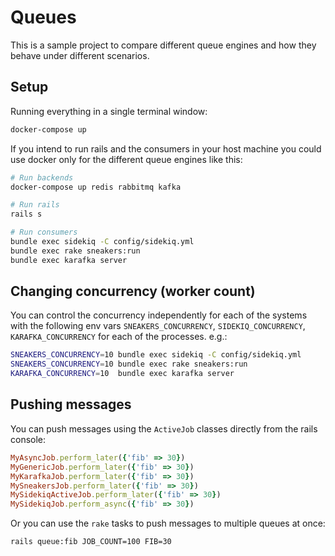 # Queues

This is a sample project to compare different queue engines and how they behave under different scenarios.

## Setup

Running everything in a single terminal window:

```bash
docker-compose up
```

If you intend to run rails and the consumers in your host machine you could use docker only for the different queue engines like this:

```bash
# Run backends
docker-compose up redis rabbitmq kafka

# Run rails
rails s

# Run consumers
bundle exec sidekiq -C config/sidekiq.yml
bundle exec rake sneakers:run
bundle exec karafka server
```

## Changing concurrency (worker count)

You can control the concurrency independently for each of the systems with the following env vars `SNEAKERS_CONCURRENCY`, `SIDEKIQ_CONCURRENCY`, `KARAFKA_CONCURRENCY` for each of the processes. e.g.:

```bash
SNEAKERS_CONCURRENCY=10 bundle exec sidekiq -C config/sidekiq.yml
SNEAKERS_CONCURRENCY=10 bundle exec rake sneakers:run
KARAFKA_CONCURRENCY=10  bundle exec karafka server
```

## Pushing messages

You can push messages using the `ActiveJob` classes directly from the rails console:

```ruby
MyAsyncJob.perform_later({'fib' => 30})
MyGenericJob.perform_later({'fib' => 30})
MyKarafkaJob.perform_later({'fib' => 30})
MySneakersJob.perform_later({'fib' => 30})
MySidekiqActiveJob.perform_later({'fib' => 30})
MySidekiqJob.perform_async({'fib' => 30})
```

Or you can use the `rake` tasks to push messages to multiple queues at once:

```bash
rails queue:fib JOB_COUNT=100 FIB=30
```
